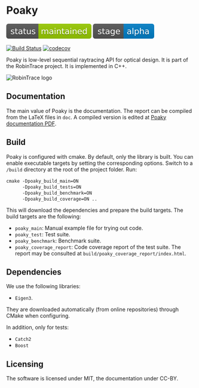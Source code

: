 # Poaky

![status](https://raw.githubusercontent.com/thomashoullier/badges/master/status-maintained.svg)
![stage](https://raw.githubusercontent.com/thomashoullier/badges/master/stage-alpha.svg)

[![Build Status](https://drone.git-or-miss.com/api/badges/thomashoullier/poaky/status.svg)](https://drone.git-or-miss.com/thomashoullier/poaky)
[![codecov](https://codecov.io/gh/thomashoullier/poaky/branch/master/graph/badge.svg?token=YNL10VWFW2)](https://codecov.io/gh/thomashoullier/poaky)

Poaky is low-level sequential raytracing API for optical design.
It is part of the RobinTrace project. It is implemented in C++.

<img src="doc/images/robintrace-logo.png" alt="RobinTrace logo" width="256"/>

## Documentation
The main value of Poaky is the documentation. The report can
be compiled from the LaTeX files in `doc`. A compiled version
is edited at
[Poaky documentation PDF](https://thomashoullier.com/writeups/robintrace-poaky/robintrace-poaky.html).

## Build
Poaky is configured with cmake. By default, only the library is built.
You can enable executable targets by setting the corresponding options.
Switch to a `/build` directory at the root of the project folder. Run:

```shell
cmake -Dpoaky_build_main=ON
      -Dpoaky_build_tests=ON
      -Dpoaky_build_benchmark=ON
      -Dpoaky_build_coverage=ON ..
```

This will download the dependencies and prepare the build targets.
The build targets are the following:

* `poaky_main`: Manual example file for trying out code.
* `poaky_test`: Test suite.
* `poaky_benchmark`: Benchmark suite.
* `poaky_coverage_report`: Code coverage report of the test suite. The report
  may be consulted at `build/poaky_coverage_report/index.html`.

## Dependencies
We use the following libraries:
* `Eigen3`.

They are downloaded automatically (from online repositories)
through CMake when configuring.

In addition, only for tests:
* `Catch2`
* `Boost`

## Licensing
The software is licensed under MIT, the documentation under CC-BY.
